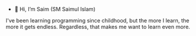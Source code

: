 - 👋 Hi, I’m Saim (SM Saimul Islam)

I've been learning programming since childhood, but the more I learn, the more it gets endless. Regardless, that makes me want to learn even more.

<!---
Saim20/Saim20 is a ✨ special ✨ repository because its `README.md` (this file) appears on your GitHub profile.
You can click the Preview link to take a look at your changes.
--->
